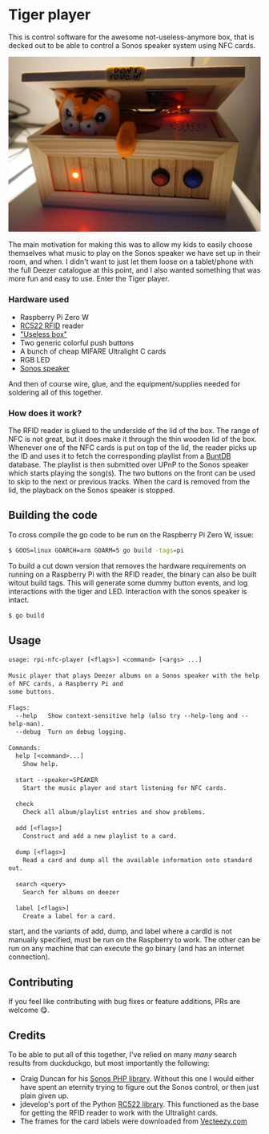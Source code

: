# Tiger player
This is control software for the awesome not-useless-anymore box, that is decked out to be able to control a Sonos
speaker system using NFC cards.

![Tiger player](tigerplayer.png)

The main motivation for making this was to allow my kids to easily choose themselves what music to play on 
the Sonos speaker we have set up in their room, and when. I didn't want to just let them loose on a tablet/phone with
the full Deezer catalogue at this point, and I also wanted something that was more fun and easy to use. Enter the Tiger
player.

### Hardware used
* Raspberry Pi Zero W
* [RC522 RFID](https://www.amazon.de/dp/B071JTY28W/) reader
* ["Useless box"](https://www.amazon.de/dp/B077P4V1SV/)
* Two generic colorful push buttons
* A bunch of cheap MIFARE Ultralight C cards
* RGB LED
* [Sonos speaker](https://www.sonos.com/)

And then of course wire, glue, and the equipment/supplies needed for soldering all of this together.

### How does it work?
The RFID reader is glued to the underside of the lid of the box. The range of NFC is not great, but it does make it
through the thin wooden lid of the box. Whenever one of the NFC cards is put on top of the lid, the reader picks
up the ID and uses it to fetch the corresponding playlist from a [BuntDB](https://github.com/tidwall/buntdb) database.
The playlist is then submitted over UPnP to the Sonos speaker which starts playing the song(s). The two buttons on the
front can be used to skip to the next or previous tracks. When the card is removed from the lid, the playback on the
Sonos speaker is stopped.

## Building the code
To cross compile the go code to be run on the Raspberry Pi Zero W, issue:
```bash
$ GOOS=linux GOARCH=arm GOARM=5 go build -tags=pi
```
To build a cut down version that removes the hardware requirements on running on a Raspberry Pi with the RFID reader,
the binary can also be built witout build tags. This will generate some dummy button events, and log interactions with
the tiger and LED. Interaction with the sonos speaker is intact. 
```bash
$ go build
```

## Usage
```
usage: rpi-nfc-player [<flags>] <command> [<args> ...]

Music player that plays Deezer albums on a Sonos speaker with the help of NFC cards, a Raspberry Pi and
some buttons.

Flags:
  --help   Show context-sensitive help (also try --help-long and --help-man).
  --debug  Turn on debug logging.

Commands:
  help [<command>...]
    Show help.

  start --speaker=SPEAKER
    Start the music player and start listening for NFC cards.

  check
    Check all album/playlist entries and show problems.

  add [<flags>]
    Construct and add a new playlist to a card.

  dump [<flags>]
    Read a card and dump all the available information onto standard out.

  search <query>
    Search for albums on deezer

  label [<flags>]
    Create a label for a card.

```
start, and the variants of add, dump, and label where a cardId is not manually specified, must be run on the Raspberry
to work. The other can be run on any machine that can execute the go binary (and has an internet connection). 

## Contributing
If you feel like contributing with bug fixes or feature additions, PRs are welcome :yum:.

## Credits
To be able to put all of this together, I've relied on many _many_ search results from duckduckgo, but most importantly
the following:

* Craig Duncan for his [Sonos PHP library](https://github.com/duncan3dc/sonos). Without this one I would either have
spent an eternity trying to figure out the Sonos control, or then just plain given up.
* jdevelop's port of the Python [RC522 library](https://github.com/jdevelop/golang-rpi-extras/tree/master/rf522). This
functioned as the base for getting the RFID reader to work with the Ultralight cards.
* The frames for the card labels were downloaded from [Vecteezy.com](https://www.vecteezy.com)
